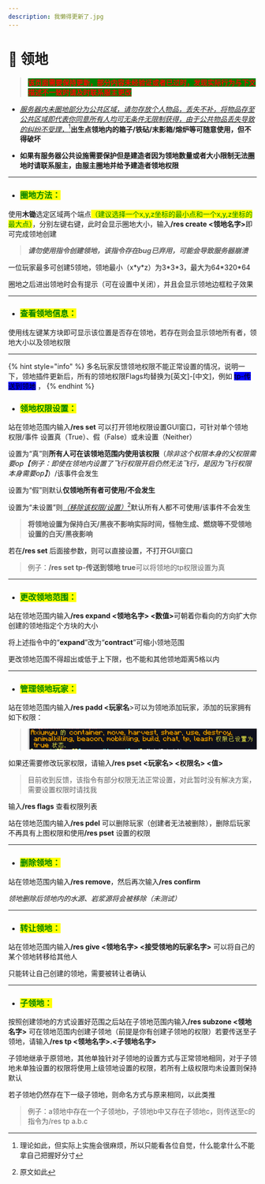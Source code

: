 ```yaml
---
description: 我懒得更新了.jpg
---
```


# 🌵 领地

> <mark style="color:red;background-color:green;">**该页面需要保持更新，部分内容未经验证或者已过时，发现实际行为与下文描述不一致时请及时联系服主更改**</mark>

* [_服务器内未圈地部分为公共区域，请勿存放个人物品，丢失不补，将物品存至公共区域即代表你同意所有人均可无条件无限制获得，由于公共物品丢失导致的纠纷不受理，_](#user-content-fn-1)[^1]**出生点领地内的箱子/铁砧/末影箱/熔炉等可随意使用，但不得破坏**



* **如果有服务器公共设施需要保护但是建造者因为领地数量或者大小限制无法圈地时请联系服主，由服主圈地并给予建造者领地权限**

***

* ### <mark style="color:green;">圈地方法：</mark>

使用**木锄**选定区域两个端点<mark style="color:green;">（建议选择一个x,y,z坐标的最小点和一个x,y,z坐标的最大点）</mark>，分别左键右键，此时会显示圈地大小，输&#x5165;**/res create <领地名字>**&#x5373;可完成领地创建

> _**请勿使用指令创建领地，该指令存在bug已弃用，可能会导致服务器崩溃**_

一位玩家最多可创建5领地，领地最小（x\*y\*z）为3\*3\*3，最大为64\*320\*64

圈地之后进出领地时会有提示（可在设置中关闭），并且会显示领地边框粒子效果

***

* ### <mark style="color:green;">查看领地信息：</mark>

使用线左键某方块即可显示该位置是否存在领地，若存在则会显示领地所有者，领地大小以及领地权限

***

{% hint style="info" %}
多名玩家反馈领地权限不能正常设置的情况，说明一下，领地插件更新后，所有的领地权限Flags均替换为\[英文]-\[中文]，例如 <mark style="background-color:blue;">tp-传送到领地</mark>  ，
{% endhint %}

* ### <mark style="color:green;">领地权限设置：</mark>

站在领地范围内输&#x5165;**/res set** 可以打开领地权限设置GUI窗口，可针对单个领地 权限/事件 设置真（True）、假（False）或未设置（Neither）



设置为“真”则**所有人可在该领地范围内使用该权限**（_除非这个权限本身的父权限需要op【例子：即使在领地内设置了飞行权限开启仍然无法飞行，是因为飞行权限本身需要op】_）/该事件会发生

设置为“假”则默认**仅领地所有者可使用/不会发生**

设置为“未设置”则[_（移除该权限/设置）_](#user-content-fn-2)[^2]默认所有人都不可使用/该事件不会发生

> **将领地设置为保持白天/黑夜不影响实际时间，怪物生成、燃烧等不受领地设置的白天/黑夜影响**



若&#x5728;**/res set** 后面接参数，则可以直接设置，不打开GUI窗口

> 例子：**/res set tp-传送到领地 true**可以将领地的tp权限设置为真

***

* ### <mark style="color:green;">更改领地范围：</mark>

站在领地范围内输&#x5165;**/res expand <领地名字> <数值>**&#x53EF;朝着你看向的方向扩大你创建的领地指定个方块的大小

将上述指令中的“**expand**”改为“**contract**”可缩小领地范围

更改领地范围不得超出或低于上下限，也不能和其他领地距离5格以内

***

* ### <mark style="color:green;">管理领地玩家：</mark>

站在领地范围内输&#x5165;**/res padd <玩家名**>可以为领地添加玩家，添加的玩家拥有如下权限：

> <img src="../.gitbook/assets/屏幕截图 2023-10-06 195133.png" alt="" data-size="original">

如果还需要修改玩家权限，请输&#x5165;**/res pset <玩家名> <权限名> <值>**

> 目前收到反馈，该指令有部分权限无法正常设置，对此暂时没有解决方案，需要设置权限时请找我



输&#x5165;**/res flags** 查看权限列表

站在领地范围内输&#x5165;**/res pdel** 可以删除玩家（创建者无法被删除），删除后玩家不再具有上图权限和使&#x7528;**/res pset** 设置的权限

***

* ### <mark style="color:green;">删除领地：</mark>

站在领地范围内输&#x5165;**/res remove**，然后再次输&#x5165;**/res confirm**

_领地删除后领地内的水源、岩浆源将会被移除（未测试）_

***

* ### <mark style="color:green;">转让领地：</mark>

站在领地范围内输&#x5165;**/res give <领地名字> <接受领地的玩家名字>** 可以将自己的某个领地转移给其他人

只能转让自己创建的领地，需要被转让者确认

***

* ### <mark style="color:green;">子领地：</mark>

按照创建领地的方式设置好范围之后站在子领地范围内输&#x5165;**/res subzone <领地名字>** 可在领地范围内创建子领地（前提是你有创建子领地的权限）若要传送至子领地，请输&#x5165;**/res tp <领地名字>.<子领地名字>**

子领地继承于原领地，其他单独针对子领地的设置方式与正常领地相同，对于子领地未单独设置的权限将使用上级领地设置的权限，若所有上级权限均未设置则保持默认

若子领地仍然存在下一级子领地，则命名方式与原来相同，以此类推

> 例子：a领地中存在一个子领地b，子领地b中又存在子领地c，则传送至c的指令为/res tp a.b.c

[^1]: 理论如此，但实际上实施会很麻烦，所以只能看各位自觉，什么能拿什么不能拿自己把握好分寸

[^2]: 原文如此

